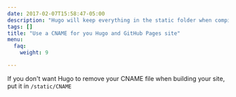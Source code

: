 ```yaml
---
date: 2017-02-07T15:58:47-05:00
description: "Hugo will keep everything in the static folder when compiling your site"
tags: []
title: "Use a CNAME for you Hugo and GitHub Pages site"
menu:
  faq:
    weight: 9

---
```

If you don't want Hugo to remove your CNAME file when building your site, put it in <code>/static/CNAME</code>
